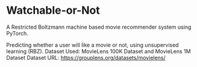 # Watchable-or-Not
A Restricted Boltzmann machine based movie recommender system using PyTorch.

Predicting whether a user will like a movie or not, using unsupervised learning (RBZ).
Dataset Used: MovieLens 100K Dataset and MovieLens 1M Dataset
Dataset URL: https://grouplens.org/datasets/movielens/

